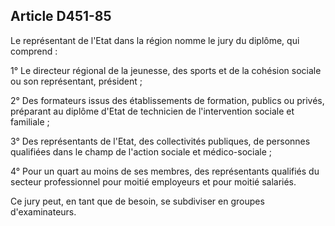 ## Article D451-85

Le représentant de l'Etat dans la région nomme le jury du diplôme, qui comprend :


1° Le directeur régional de la jeunesse, des sports et de la cohésion sociale ou son représentant, président ;

2° Des formateurs issus des établissements de formation, publics ou privés, préparant au diplôme d'Etat de
technicien de l'intervention sociale et familiale ;

3° Des représentants de l'Etat, des collectivités publiques, de personnes qualifiées dans le champ de l'action
sociale et médico-sociale ;

4° Pour un quart au moins de ses membres, des représentants qualifiés du secteur professionnel pour moitié
employeurs et pour moitié salariés.

Ce jury peut, en tant que de besoin, se subdiviser en groupes d'examinateurs.

